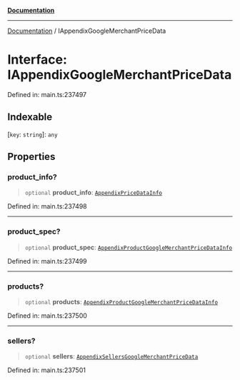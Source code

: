 [**Documentation**](../README.md)

***

[Documentation](../README.md) / IAppendixGoogleMerchantPriceData

# Interface: IAppendixGoogleMerchantPriceData

Defined in: main.ts:237497

## Indexable

\[`key`: `string`\]: `any`

## Properties

### product\_info?

> `optional` **product\_info**: [`AppendixPriceDataInfo`](../classes/AppendixPriceDataInfo.md)

Defined in: main.ts:237498

***

### product\_spec?

> `optional` **product\_spec**: [`AppendixProductGoogleMerchantPriceDataInfo`](../classes/AppendixProductGoogleMerchantPriceDataInfo.md)

Defined in: main.ts:237499

***

### products?

> `optional` **products**: [`AppendixProductGoogleMerchantPriceDataInfo`](../classes/AppendixProductGoogleMerchantPriceDataInfo.md)

Defined in: main.ts:237500

***

### sellers?

> `optional` **sellers**: [`AppendixSellersGoogleMerchantPriceData`](../classes/AppendixSellersGoogleMerchantPriceData.md)

Defined in: main.ts:237501
